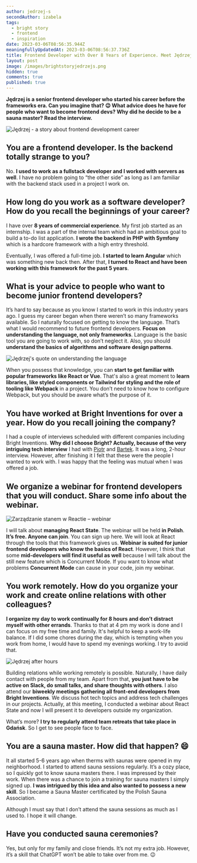 ```yaml
---
author: jedrzej-s
secondAuthor: izabela
tags:
  - bright story
  - frontend
  - inspiration
date: 2023-03-06T08:56:35.944Z
meaningfullyUpdatedAt: 2023-03-06T08:56:37.736Z
title: Frontend Developer with Over 8 Years of Experience. Meet Jędrzej
layout: post
image: /images/brightstoryjedrzejs.png
hidden: true
comments: true
published: true
---
```

**Jędrzej is a senior frontend developer who started his career before the frameworks era. Can you imagine that? 😉 What advice does he have for people who want to become frontend devs? Why did he decide to be a sauna master? Read the interview.**

<div class="image"><img src="/images/brightstoryjedrzejcollage.png" alt="Jędrzej - a story about frontend development career" title="Jędrzej - a story about frontend development career"  /> </div>

## You are a frontend developer. Is the backend totally strange to you?

No. **I used to work as a fullstack developer and I worked with servers as well**. I have no problem going to “the other side” as long as I am familiar with the backend stack used in a project I work on.

## How long do you work as a software developer? How do you recall the beginnings of your career?

I have over **8 years of commercial experience**. My first job started as an internship. I was a part of the internal team which had an ambitious goal to build a to-do list application. **I wrote the backend in PHP with Symfony** which is a hardcore framework with a high entry threshold. 

Eventually, I was offered a full-time job. **I started to learn Angular** which was something new back then. After that, **I turned to React and have been working with this framework for the past 5 years**.

## What is your advice to people who want to become junior frontend developers?

It’s hard to say because as you know I started to work in this industry years ago. I guess my career began when there weren’t so many frameworks available. So I naturally focused on getting to know the language. That’s what I would recommend to future frontend developers. **Focus on understanding the language, not only frameworks**. Language is the basic tool you are going to work with, so don’t neglect it. Also, you should **understand the basics of algorithms and software design patterns**.

<div class="image"><img src="/images/jedrzej_quote_language.png" alt="Jędrzej's quote on understanding the language" title="Jędrzej's quote on understanding the language"  /> </div>

When you possess that knowledge, you can **start to get familiar with popular frameworks like React or Vue**. That's also a great moment to **learn libraries, like styled components or Tailwind for styling and the role of tooling like Webpack** in a project. You don’t need to know how to configure Webpack, but you should be aware what’s the purpose of it.

## You have worked at Bright Inventions for over a year. How do you recall joining the company?

I had a couple of interviews scheduled with different companies including Bright Inventions. **Why did I choose Bright? Actually, because of the very intriguing tech interview** I had with [Piotr](/about-us/piotr/) and [Bartek](/about-us/bartosz-sz/). It was a long, 2-hour interview. However, after finishing it I felt that these were the people I wanted to work with. I was happy that the feeling was mutual when I was offered a job.

## We organize a webinar for frontend developers that you will conduct. Share some info about the webinar.

<div class="image"><img src="/images/jedrzej_webinar_lp_preview_some.png" alt="Zarządzanie stanem w Reactie – webinar" title="Zarządzanie stanem w Reactie – webinar"  /> </div>

I will talk about **managing React State**. The webinar will be held **in Polish**. **It’s free. Anyone can join**. You can sign up here. We will look at React through the tools that this framework gives us. **Webinar is suited for junior frontend developers who know the basics of React**. However, I think that some **mid-developers will find it useful as well** because I will talk about the still new feature which is Concurrent Mode. If you want to know what problems **Concurrent Mode** can cause in your code, join my webinar.

## You work remotely. How do you organize your work and create online relations with other colleagues?

**I organize my day to work continually for 8 hours and don’t distract myself with other errands**. Thanks to that at 4 pm my work is done and I can focus on my free time and family. It's helpful to keep a work-life balance. If I did some chores during the day, which is tempting when you work from home, I would have to spend my evenings working. I try to avoid that.

<div class="image"><img src="/images/jedrzej_passions.png" alt="Jędrzej after hours" title="Jędrzej after hours"  /> </div>

Building relations while working remotely is possible. Naturally, I have daily contact with people from my team. Apart from that, **you just have to be active on Slack, do small talks, and share thoughts with others**. I also attend our **biweekly meetings gathering all front-end developers from Bright Inventions**. We discuss hot tech topics and address tech challenges in our projects. Actually, at this meeting, I conducted a webinar about React State and now I will present it to developers outside my organization. 

What’s more? **I try to regularly attend team retreats that take place in Gdańsk**. So I get to see people face to face.

## You are a sauna master. How did that happen? 😄

It all started 5-6 years ago when therms with saunas were opened in my neighborhood. I started to attend sauna sessions regularly. It’s a cozy place, so I quickly got to know sauna masters there. I was impressed by their work. When there was a chance to join a training for sauna masters I simply signed up. **I was intrigued by this idea and also wanted to possess a new skill**. So I became a Sauna Master certificated by the Polish Sauna Association.

Although I must say that I don’t attend the sauna sessions as much as I used to. I hope it will change.

## Have you conducted sauna ceremonies?

Yes, but only for my family and close friends. It’s not my extra job. However, it’s a skill that ChatGPT won’t be able to take over from me. 😉